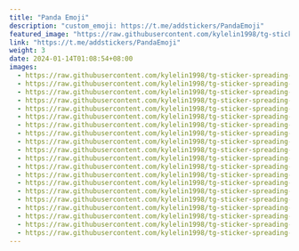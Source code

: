 ```yaml
---
title: "Panda Emoji"
description: "custom_emoji: https://t.me/addstickers/PandaEmoji"
featured_image: "https://raw.githubusercontent.com/kylelin1998/tg-sticker-spreading-worldwide-images/main/img/3b817f08-382d-4b26-8729-ba135722966a.jpg"
link: "https://t.me/addstickers/PandaEmoji"
weight: 3
date: 2024-01-14T01:08:54+08:00
images:
  - https://raw.githubusercontent.com/kylelin1998/tg-sticker-spreading-worldwide-images/main/img/3b817f08-382d-4b26-8729-ba135722966a.jpg
  - https://raw.githubusercontent.com/kylelin1998/tg-sticker-spreading-worldwide-images/main/img/530e5392-2fe7-4e1e-82e6-7a91919ff4df.jpg
  - https://raw.githubusercontent.com/kylelin1998/tg-sticker-spreading-worldwide-images/main/img/9d0297a4-ab23-4a9d-978b-db8c2a900d94.jpg
  - https://raw.githubusercontent.com/kylelin1998/tg-sticker-spreading-worldwide-images/main/img/a3c73c22-60ef-4921-9a2f-2dcc640b3361.jpg
  - https://raw.githubusercontent.com/kylelin1998/tg-sticker-spreading-worldwide-images/main/img/7dbf6a6b-2d51-4b89-8965-4186bbf11426.jpg
  - https://raw.githubusercontent.com/kylelin1998/tg-sticker-spreading-worldwide-images/main/img/ab54690a-0484-434e-944d-f64b414f0c41.jpg
  - https://raw.githubusercontent.com/kylelin1998/tg-sticker-spreading-worldwide-images/main/img/95507693-4d31-40b0-b786-c717ba99eb75.jpg
  - https://raw.githubusercontent.com/kylelin1998/tg-sticker-spreading-worldwide-images/main/img/db7c2f8a-e322-4cf6-9f52-b15a9a4206fc.jpg
  - https://raw.githubusercontent.com/kylelin1998/tg-sticker-spreading-worldwide-images/main/img/10bbf431-a25b-453d-83ae-95bfca8aab9b.jpg
  - https://raw.githubusercontent.com/kylelin1998/tg-sticker-spreading-worldwide-images/main/img/91952ea8-7142-46fe-9400-4616f0beaf46.jpg
  - https://raw.githubusercontent.com/kylelin1998/tg-sticker-spreading-worldwide-images/main/img/4a837dc6-8d76-4bfe-b9cd-562c6687ea47.jpg
  - https://raw.githubusercontent.com/kylelin1998/tg-sticker-spreading-worldwide-images/main/img/1a9a73fc-81c2-4937-950f-6564ff506d58.jpg
  - https://raw.githubusercontent.com/kylelin1998/tg-sticker-spreading-worldwide-images/main/img/8e777e9a-5531-436b-a6de-fe1bf6c7c83b.jpg
  - https://raw.githubusercontent.com/kylelin1998/tg-sticker-spreading-worldwide-images/main/img/e3f648fb-b4f1-4365-ba76-e761c89b51f5.jpg
  - https://raw.githubusercontent.com/kylelin1998/tg-sticker-spreading-worldwide-images/main/img/603fd311-38e9-47b2-9ac2-8b78ddc96961.jpg
  - https://raw.githubusercontent.com/kylelin1998/tg-sticker-spreading-worldwide-images/main/img/fcf0af8b-3c94-4749-9c03-6c9a659bc146.jpg
  - https://raw.githubusercontent.com/kylelin1998/tg-sticker-spreading-worldwide-images/main/img/fc7b55d6-2687-4e0c-9cca-6fa26e2b439d.jpg
  - https://raw.githubusercontent.com/kylelin1998/tg-sticker-spreading-worldwide-images/main/img/03cb8f51-bd7a-4477-9220-3348fda26061.jpg
  - https://raw.githubusercontent.com/kylelin1998/tg-sticker-spreading-worldwide-images/main/img/b66f100e-ac03-4f5f-929b-93bd255594a5.jpg
  - https://raw.githubusercontent.com/kylelin1998/tg-sticker-spreading-worldwide-images/main/img/a58ed9b7-3b77-4988-9aaf-8605102e3430.jpg
---
```

